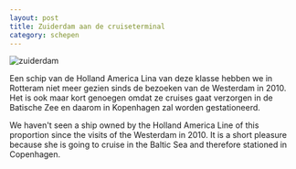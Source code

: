 ```yaml
---
layout: post
title: Zuiderdam aan de cruiseterminal
category: schepen
---
```


![zuiderdam]({{site.baseurl}}/images/zuiderdam.jpg)

Een schip van de Holland America Lina van deze klasse hebben we in Rotteram niet meer gezien sinds de bezoeken van de Westerdam in 2010. Het is ook maar kort genoegen omdat ze cruises gaat verzorgen in de Batische Zee en daarom in Kopenhagen zal worden gestationeerd.

 We haven't seen a ship owned by the Holland America Line of this proportion since the visits of the Westerdam in 2010. It is a short pleasure because she is going to cruise in the Baltic Sea and therefore stationed in Copenhagen.
